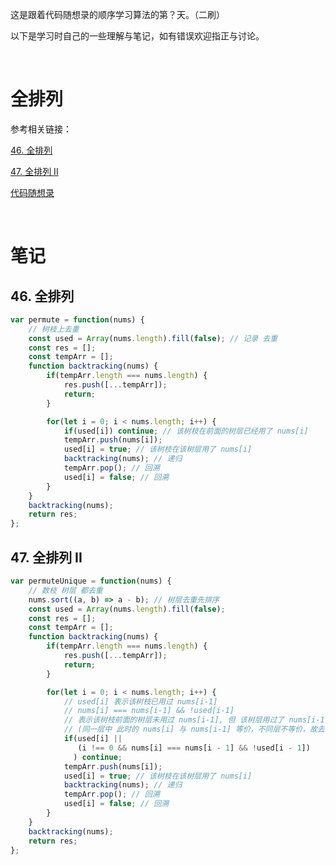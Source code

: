 这是跟着代码随想录的顺序学习算法的第？天。（二刷）

以下是学习时自己的一些理解与笔记，如有错误欢迎指正与讨论。

<br/>

# 全排列

参考相关链接：

[46. 全排列](https://leetcode-cn.com/problems/permutations/)

[47. 全排列 II](https://leetcode-cn.com/problems/permutations-ii/)

[代码随想录](https://www.programmercarl.com/0046.%E5%85%A8%E6%8E%92%E5%88%97.html)

<br/>

# 笔记

## 46. 全排列

```javascript
var permute = function(nums) {
    // 树枝上去重
    const used = Array(nums.length).fill(false); // 记录 去重
    const res = [];
    const tempArr = [];
    function backtracking(nums) {
        if(tempArr.length === nums.length) {
            res.push([...tempArr]);
            return;
        }

        for(let i = 0; i < nums.length; i++) {
            if(used[i]) continue; // 该树枝在前面的树层已经用了 nums[i]
            tempArr.push(nums[i]);
            used[i] = true; // 该树枝在该树层用了 nums[i]
            backtracking(nums); // 递归
            tempArr.pop(); // 回溯
            used[i] = false; // 回溯
        }
    }
    backtracking(nums);
    return res;
};
```

## 47. 全排列 II

```js
var permuteUnique = function(nums) {
    // 数枝 树层 都去重
    nums.sort((a, b) => a - b); // 树层去重先排序
    const used = Array(nums.length).fill(false);
    const res = [];
    const tempArr = [];
    function backtracking(nums) {
        if(tempArr.length === nums.length) {
            res.push([...tempArr]);
            return;
        }

        for(let i = 0; i < nums.length; i++) {
            // used[i] 表示该树枝已用过 nums[i-1]
            // nums[i] === nums[i-1] && !used[i-1] 
            // 表示该树枝前面的树层未用过 nums[i-1], 但 该树层用过了 nums[i-1]
            // (同一层中 此时的 nums[i] 与 nums[i-1] 等价，不同层不等价，故去重)
            if(used[i] || 
               (i !== 0 && nums[i] === nums[i - 1] && !used[i - 1])
              ) continue;
            tempArr.push(nums[i]);
            used[i] = true; // 该树枝在该树层用了 nums[i]
            backtracking(nums); // 递归
            tempArr.pop(); // 回溯
            used[i] = false; // 回溯
        }
    }
    backtracking(nums);
    return res;
};
```

